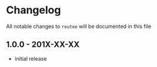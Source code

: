 # Changelog

All notable changes to `routee` will be documented in this file

## 1.0.0 - 201X-XX-XX

- initial release
